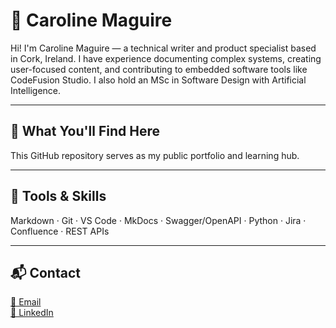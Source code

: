 # 👋 Caroline Maguire

Hi! I'm Caroline Maguire — a technical writer and product specialist based in Cork, Ireland. I have experience documenting complex systems, creating user-focused content, and contributing to embedded software tools like CodeFusion Studio. I also hold an MSc in Software Design with Artificial Intelligence.

---

## 💼 What You'll Find Here

This GitHub repository serves as my public portfolio and learning hub. 

---

## 🔧 Tools & Skills

Markdown · Git · VS Code · MkDocs · Swagger/OpenAPI · Python · Jira · Confluence · REST APIs

---

## 📬 Contact

[📧 Email](mailto:carolinemaymaguire@gmail.com)  
[🔗 LinkedIn](https://www.linkedin.com/in/caroline-maguire)
